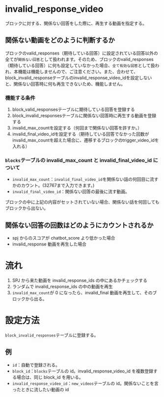 # invalid_response_video
ブロックに対する、関係ない回答をした際に、再生する動画を指定する。



## 関係ない動画をどのように判断するか
ブロックのvalid_responses（期待している回答）に設定されている回答以外の全てが`関係ない回答`として扱われます。そのため、ブロックのvalid_responses（期待している回答）に何も設定していなかった場合、`全て有効な回答`として扱われ、本機能は機能しませんので、ご注意ください。また、合わせて、block_invalid_responseテーブルのinvalid_response_video_idを設定しないと、関係ない回答時に何も再生できないため、機能しません。

### 機能する条件
1. block_valid_responsesテーブルに期待している回答を登録する
2. block_invalid_responsesテーブルに関係ない回答時に再生する動画を登録する
3. invalid_max_countを設定する（何回まで関係ない回答を許すか。）
4. invalid_final_video_idを設定する（期待している回答でなかった回数がinvalid_max_countを超えた場合に、遷移するブロックのtrigger_video_idを入れる）

### `blocks`テーブルの invalid_max_count と invalid_final_video_id について

- `invalid_max_count`：`invalid_final_video_id`を関係ない話の何回目に流すかのカウント。(32767まで入力できます。)
- `invalid_final_video_id`：関係ない回答の最後に流す動画。

ブロックの中に上記の内容がセットされていない場合、関係ない話を何回してもブロックから出ない。

## 関係ない回答の回数はどのようにカウントされるか

- spj からのスコアが chatbot_score より低かった場合
- invalid_response 動画を再生した場合

# 流れ

1. SPJ から来た動画を invalid_response_ids の中にあるかチェックする
2. ランダムで invalid_response_ids の中の動画を再生
3. `invalid_max_count`が 0 になったら、invalid_final 動画を再生して、そのブロックから出る。

# 設定方法

`block_invalid_responses`テーブルに登録する。

## 例

- `id`：自動で登録される。
- `block_id`：`blocks`テーブルの id。invalid_response_video_id を複数登録する場合は、同じ block_id を用いる。
- `invalid_response_video_id`：`new_videos`テーブルの id。関係ないことを言ったときに流したい動画の id
